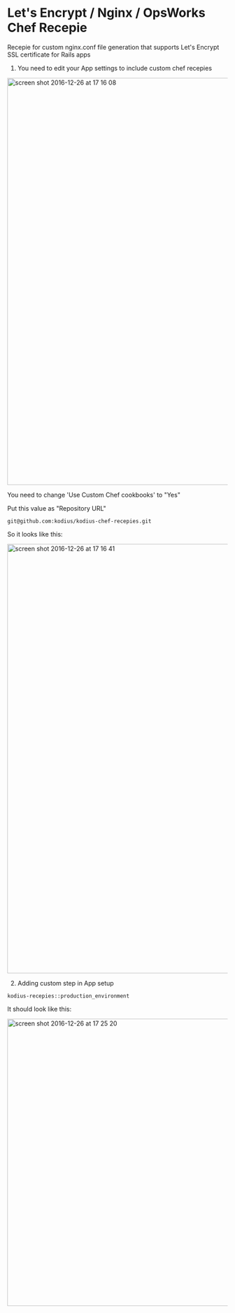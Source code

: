 # Let's Encrypt / Nginx / OpsWorks Chef Recepie

Recepie for custom nginx.conf file generation that supports Let's Encrypt SSL certificate for Rails apps

1. You need to edit your App settings to include custom chef recepies



<img width="931" alt="screen shot 2016-12-26 at 17 16 08" src="https://cloud.githubusercontent.com/assets/24574228/21484294/8aaf27fa-cb90-11e6-93ea-30267bc113ed.png">

You need to change 'Use Custom Chef cookbooks' to "Yes"

Put this value as "Repository URL"

```
git@github.com:kodius/kodius-chef-recepies.git
```

So it looks like this:

<img width="982" alt="screen shot 2016-12-26 at 17 16 41" src="https://cloud.githubusercontent.com/assets/24574228/21484295/8ca5d518-cb90-11e6-83ed-2899cc914ec8.png">


2. Adding custom step in App setup

```
kodius-recepies::production_environment
```

It should look like this:

<img width="657" alt="screen shot 2016-12-26 at 17 25 20" src="https://cloud.githubusercontent.com/assets/24574228/21484296/8e801510-cb90-11e6-8d16-f8802e22d971.png">
